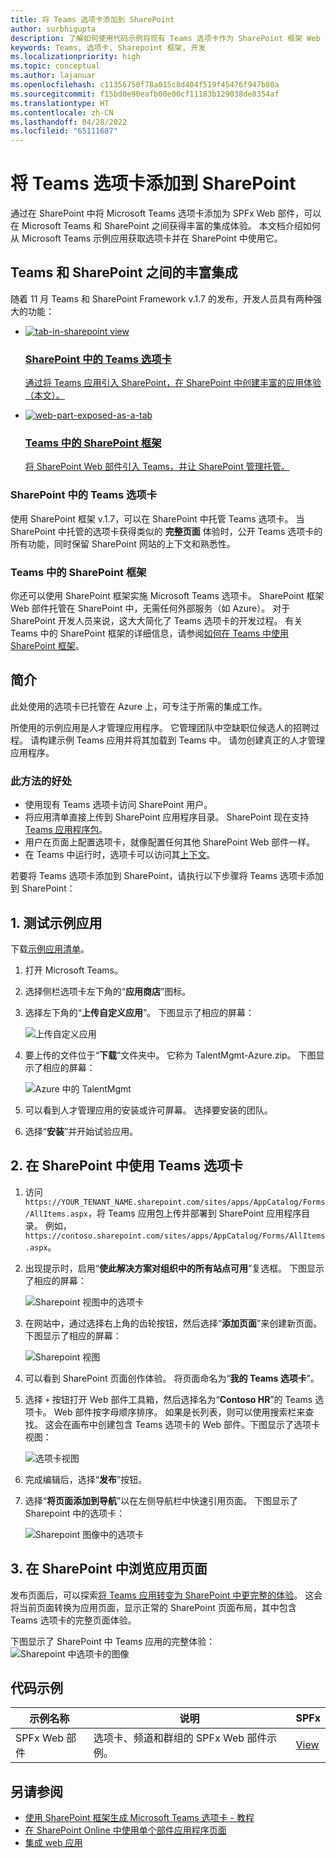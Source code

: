 ```yaml
---
title: 将 Teams 选项卡添加到 SharePoint
author: surbhigupta
description: 了解如何使用代码示例将现有 Teams 选项卡作为 SharePoint 框架 Web 部件部署到 SharePoint。
keywords: Teams, 选项卡, Sharepoint 框架, 开发
ms.localizationpriority: high
ms.topic: conceptual
ms.author: lajanuar
ms.openlocfilehash: c11356750f78a015c8d404f519f45476f947b80a
ms.sourcegitcommit: f15bd0e90eafb00e00cf11183b129038de8354af
ms.translationtype: HT
ms.contentlocale: zh-CN
ms.lasthandoff: 04/28/2022
ms.locfileid: "65111687"
---
```

# <a name="add-teams-tab-to-sharepoint"></a>将 Teams 选项卡添加到 SharePoint

通过在 SharePoint 中将 Microsoft Teams 选项卡添加为 SPFx Web 部件，可以在 Microsoft Teams 和 SharePoint 之间获得丰富的集成体验。 本文档介绍如何从 Microsoft Teams 示例应用获取选项卡并在 SharePoint 中使用它。

## <a name="rich-integration-between-teams-and-sharepoint"></a>Teams 和 SharePoint 之间的丰富集成

随着 11 月 Teams 和 SharePoint Framework v.1.7 的发布，开发人员具有两种强大的功能：

<ul  class="panelContent cardsC">
<li>
    <a href="#introduction">
        <div class="cardSize">
            <div class="cardPadding">
                <div class="card">
                    <div class="cardImageOuter">
                        <div class="cardImage bgdAccent1">
                            <img src="~/assets/images/tabs/tabs-in-sharepoint/image084.png" alt="tab-in-sharepoint view"/>
                        </div>
                    </div>
                    <div class="cardText">
                        <h3>SharePoint 中的 Teams 选项卡</h3>
                        <p>通过将 Teams 应用引入 SharePoint，在 SharePoint 中创建丰富的应用体验（本文）。</p>
                    </div>
                </div>
            </div>
        </div>
    </a>
</li>
<li>
    <a href="/sharepoint/dev/spfx/web-parts/get-started/using-web-part-as-ms-teams-tab">
        <div class="cardSize">
            <div class="cardPadding">
                <div class="card">
                    <div class="cardImageOuter">
                        <div class="cardImage bgdAccent1">
                            <img src="~/assets/images/tabs/tabs-in-sharepoint/SharePoint-web-part-exposed-as-a-Tab-in-Microsoft-Teams.png" alt="web-part-exposed-as-a-tab" />
                        </div>
                    </div>
                    <div class="cardText">
                        <h3>Teams 中的 SharePoint 框架</h3>
                        <p>将 SharePoint Web 部件引入 Teams，并让 SharePoint 管理托管。</p>
                    </div>
                </div>
            </div>
        </div>
    </a>
</li>
</ul>

### <a name="teams-tabs-in-sharepoint"></a>SharePoint 中的 Teams 选项卡

使用 SharePoint 框架 v.1.7，可以在 SharePoint 中托管 Teams 选项卡。 当 SharePoint 中托管的选项卡获得类似的 **完整页面** 体验时，公开 Teams 选项卡的所有功能，同时保留 SharePoint 网站的上下文和熟悉性。

### <a name="sharepoint-framework-in-teams"></a>Teams 中的 SharePoint 框架

你还可以使用 SharePoint 框架实施 Microsoft Teams 选项卡。 SharePoint 框架 Web 部件托管在 SharePoint 中，无需任何外部服务（如 Azure）。 对于 SharePoint 开发人员来说，这大大简化了 Teams 选项卡的开发过程。 有关 Teams 中的 SharePoint 框架的详细信息，请参阅[如何在 Teams 中使用 SharePoint 框架](/sharepoint/dev/spfx/web-parts/get-started/using-web-part-as-ms-teams-tab)。

## <a name="introduction"></a>简介

此处使用的选项卡已托管在 Azure 上，可专注于所需的集成工作。

所使用的示例应用是人才管理应用程序。 它管理团队中空缺职位候选人的招聘过程。 请构建示例 Teams 应用并将其加载到 Teams 中。 请勿创建真正的人才管理应用程序。

### <a name="benefits-of-this-approach"></a>此方法的好处

* 使用现有 Teams 选项卡访问 SharePoint 用户。
* 将应用清单直接上传到 SharePoint 应用程序目录。 SharePoint 现在支持 [Teams 应用程序包](~/concepts/build-and-test/apps-package.md)。
* 用户在页面上配置选项卡，就像配置任何其他 SharePoint Web 部件一样。
* 在 Teams 中运行时，选项卡可以访问其[上下文](~/tabs/how-to/access-teams-context.md)。

若要将 Teams 选项卡添加到 SharePoint，请执行以下步骤将 Teams 选项卡添加到 SharePoint：

## <a name="1-test-the-sample-app"></a>1. 测试示例应用

下载[示例应用清单](https://github.com/MicrosoftDocs/msteams-docs/raw/master/msteams-platform/assets/downloads/TalentMgmt-Azure.zip)。

1. 打开 Microsoft Teams。
1. 选择侧栏选项卡左下角的“**应用商店**”图标。
1. 选择左下角的“**上传自定义应用**”。 下图显示了相应的屏幕：  

    ![上传自定义应用](~/assets/images/tabs/tabs-in-sharepoint/upload-custom-app.png)

1. 要上传的文件位于“**下载**”文件夹中。 它称为 TalentMgmt-Azure.zip。 下图显示了相应的屏幕：

    ![Azure 中的 TalentMgmt](~/assets/images/tabs/tabs-in-sharepoint/talentmgmt-azure.png)

1. 可以看到人才管理应用的安装或许可屏幕。 选择要安装的团队。
1. 选择“**安装**”并开始试验应用。

## <a name="2-use-teams-tab-in-sharepoint"></a>2. 在 SharePoint 中使用 Teams 选项卡

1. 访问 `https://YOUR_TENANT_NAME.sharepoint.com/sites/apps/AppCatalog/Forms/AllItems.aspx`，将 Teams 应用包上传并部署到 SharePoint 应用程序目录。 例如，`https://contoso.sharepoint.com/sites/apps/AppCatalog/Forms/AllItems.aspx`。

1. 出现提示时，启用“**使此解决方案对组织中的所有站点可用**”复选框。
下图显示了相应的屏幕：

   ![Sharepoint 视图中的选项卡](~/assets/images/tabs/tabs-in-sharepoint/image065.png)

1. 在网站中，通过选择右上角的齿轮按钮，然后选择“**添加页面**”来创建新页面。
下图显示了相应的屏幕：

   ![Sharepoint 视图](~/assets/images/tabs/tabs-in-sharepoint/image066.png)

1. 可以看到 SharePoint 页面创作体验。 将页面命名为“**我的 Teams 选项卡**”。

1. 选择 `+` 按钮打开 Web 部件工具箱，然后选择名为“**Contoso HR**”的 Teams 选项卡。 Web 部件按字母顺序排序。 如果是长列表，则可以使用搜索栏来查找。 这会在画布中创建包含 Teams 选项卡的 Web 部件。下图显示了选项卡视图：

   ![选项卡视图](~/assets/images/tabs/tabs-in-sharepoint/image071.png)

1. 完成编辑后，选择“**发布**”按钮。

1. 选择“**将页面添加到导航**”以在左侧导航栏中快速引用页面。
下图显示了 Sharepoint 中的选项卡：

   ![Sharepoint 图像中的选项卡](~/assets/images/tabs/tabs-in-sharepoint/image073.png)

## <a name="3-explore-app-pages-in-sharepoint"></a>3. 在 SharePoint 中浏览应用页面

发布页面后，可以探索[将 Teams 应用转变为 SharePoint 中更完整的体验](/sharepoint/dev/spfx/web-parts/single-part-app-pages)。 这会将当前页面转换为应用页面，显示正常的 SharePoint 页面布局，其中包含 Teams 选项卡的完整页面体验。

下图显示了 SharePoint 中 Teams 应用的完整体验：![Sharepoint 中选项卡的图像](~/assets/images/tabs/tabs-in-sharepoint/image085.png)

## <a name="code-sample"></a>代码示例

| **示例名称** | **说明** | **SPFx** |
|-----------------|-----------------|----------|
| SPFx Web 部件 | 选项卡、频道和群组的 SPFx Web 部件示例。 | [View](https://github.com/OfficeDev/Microsoft-Teams-Samples/tree/main/samples/tab-channel-group/spfx)

## <a name="see-also"></a>另请参阅

* [使用 SharePoint 框架生成 Microsoft Teams 选项卡 - 教程](/sharepoint/dev/spfx/web-parts/get-started/using-web-part-as-ms-teams-tab)
* [在 SharePoint Online 中使用单个部件应用程序页面](/sharepoint/dev/spfx/web-parts/single-part-app-pages)
* [集成 web 应用](~/samples/integrate-web-apps-overview.md)
